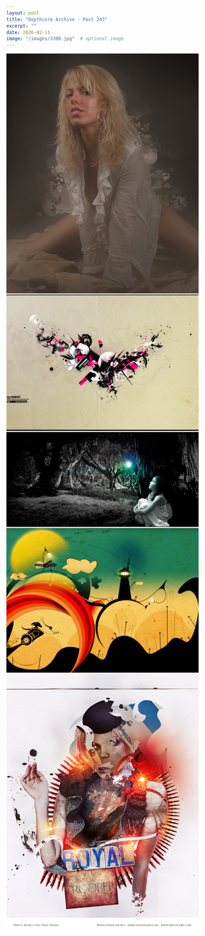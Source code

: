 ```yaml
---
layout: post
title: "Depthcore Archive - Post 243"
excerpt: ""
date: 2026-02-11
image: "/images/3308.jpg"  # optional image
---
```


<img src="/images/3308.jpg">
<img src="/images/3309.jpg" alt="3309.jpg"/>
<img src="/images/3310.jpg" alt="3310.jpg"/>
<img src="/images/3312.jpg" alt="3312.jpg"/>
<img src="/images/3315.jpg" alt="3315.jpg"/>

